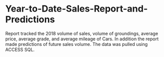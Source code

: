 # Year-to-Date-Sales-Report-and-Predictions
Report tracked the 2018 volume of sales, volume of groundings, average price, average grade, and average mileage of Cars. In addition the report made predictions of future sales volume. The data was pulled using ACCESS SQL.

